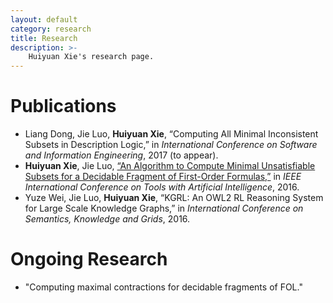 ```yaml
---
layout: default
category: research
title: Research
description: >-
    Huiyuan Xie's research page.
---
```


# Publications

* Liang Dong, Jie Luo, **Huiyuan Xie**, “Computing All Minimal Inconsistent Subsets in Description Logic,” in *International Conference on Software and Information Engineering*, 2017 (to appear).
* **Huiyuan Xie**, Jie Luo, [“An Algorithm to Compute Minimal Unsatisfiable Subsets for a Decidable Fragment of First-Order Formulas,”](data/paper/ICTAI16.pdf) in *IEEE International Conference on Tools with Artificial Intelligence*, 2016.
* Yuze Wei, Jie Luo, **Huiyuan Xie**, “KGRL: An OWL2 RL Reasoning System for Large Scale Knowledge Graphs,” in *International Conference on Semantics, Knowledge and Grids*, 2016.


# Ongoing Research

* "Computing maximal contractions for decidable fragments of FOL."

